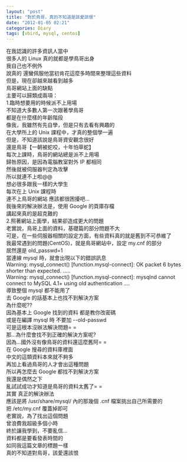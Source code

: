 ```yaml
---
layout: "post"
title: "對於鳥哥，真的不知道是該愛該恨"
date: "2012-01-05 02:21"
categories: Diary
tags: [vbird, mysql, centos]
---
```


在我認識的許多資訊人當中  
很多人的 Linux 真的就都是學鳥哥出身  
我自己也不例外  
說真的 還蠻佩服他當初肯花這麼多時間來整理這些資料  
但是，現在卻越來越看到越多  
鳥哥網站上面的缺點  
主要可以歸類成兩項：  
1.臨時想要用的時候派不上用場  
不知道大多數人第一次跟著學鳥哥  
都是在什麼樣的年齡階段  
像我，我雖然有先自學，但是只有去看有興趣的  
在大學所上的 Unix 課程中，才真的整個學一遍  
但是，不知道該說是鳥哥資安觀念很好  
還是鳥哥【一朝被蛇咬，十年怕草蛇】  
每次上課時，鳥哥的網站總是派不上用場  
歸咎原因，是因為電腦教室對外 IP 都相同  
然後就被伺服器判定為攻擊  
所以就連不上啦@@  
想必很多跟我一樣的大學生  
每次在上 Unix 課程時  
連不上鳥哥的網站 應該都很困擾吧...  
我後來的解決辦法是，使用 Google 的頁庫存檔  
講起來真的是超克難的  
2.照著網站上面學，結果卻造成更大的問題  
老實說，鳥哥上面的資料，基礎篇的部分問題不大  
可是，在一些伺服器相關的設定方面，有些資料真的就是舊到不可恭維了  
我最常遇到的問題(CentOS)，就是鳥哥網站中，設定 my.cnf 的部分  
居然還是 old_passwd=1  
當連線 mysql 時，就會出現以下的錯誤訊息  
Warning: mysql_connect() [function.mysql-connect]: OK packet 6 bytes shorter than expected. .....  
Warning: mysql_connect() [function.mysql-connect]: mysqlnd cannot connect to MySQL 4.1+ using old authentication ....  
導致整個 mysql 都不能用了  
去 Google 的話基本上也找不到解決方案  
為什麼呢??  
因為基本上 Google 找到的資料 都是教你改密碼  
或是在編譯 mysql 時 不要加 --old-passwd  
可是這根本沒辦法解決問題= =  
那...為什麼會找不到正確的解決方案呢?  
因為...國外沒有像鳥哥的資料還這麼舊阿= =  
在 Google 搜尋的資料庫裡面  
中文的這類資料本來就不夠多  
再加上看過鳥哥的人才會出這種問題  
所以再怎麼去 Google 都找不到解決方案  
我還是偶然之下  
亂試試成功才知道是鳥哥的資料太舊了= =  
其實 真正的解決辦法  
應該是將 /usr/share/mysql/ 內的那幾個 .cnf 檔案挑出自己所需要的  
把 /etc/my.cnf 覆蓋掉即可  
老實說，為了找出這個問題  
曾浪費我超級多個小時  
終於讓我學到，不要亂信...  
資料都是要看發表時間的  
如同我這篇文章的標題一樣  
真的不知道對鳥哥，該愛還該恨  
